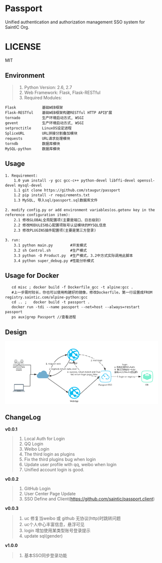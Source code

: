 # Passport
Unified authentication and authorization management SSO system for SaintIC Org.


# LICENSE
MIT


## Environment
> 1. Python Version: 2.6, 2.7
> 2. Web Framework: Flask, Flask-RESTful
> 3. Required Modules:

```
Flask            基础WEB框架
Flask-RESTful    基础WEB框架构建RESTful HTTP API扩展
tornado          生产环境启动方式, WSGI
gevent           生产环境启动方式, WSGI
setproctitle     LinuxOS设定进程
SpliceURL        URL拼接分割叠加模块
requests         URL请求处理模块
torndb           数据库模块
MySQL-python     数据库模块
```


## Usage

```
1. Requirement:
    1.0 yum install -y gcc gcc-c++ python-devel libffi-devel openssl-devel mysql-devel
    1.1 git clone https://github.com/staugur/passport
    1.2 pip install -r requirements.txt
    1.3 MySQL, 导入sql/passport.sql数据库文件

2. modify config.py or add environment variables(os.getenv key in the reference configuration item):
    2.1 修改GLOBAL全局配置项(主要是端口、日志级别)
    2.2 修改MODULES核心配置项账号认证模块的MYSQL信息
    2.3 修改PLUGINS插件配置项(主要是第三方登录)

3. run:
    3.1 python main.py        #开发模式
    3.2 sh Control.sh         #生产模式
    3.3 python -O Product.py  #生产模式，3.2中方式实际调用此脚本
    3.4 python super_debug.py #性能分析模式
```


## Usage for Docker

```
   cd misc ; docker build -f Dockerfile_gcc -t alpine:gcc .
   #上一步需时较长，你也可以使用构建好的镜像，修改Dockerfile，第一行设置成FROM registry.saintic.com/alpine-python:gcc
   cd .. ;   docker build -t passport .
   docker run -tdi --name passport --net=host --always=restart passport
   ps aux|grep Passport //查看进程
```


## Design
![Design][1]

[1]: ./misc/passport.png


## ChangeLog

**v0.0.1**

> 1. Local Auth for Login
> 2. QQ Login
> 3. Weibo Login
> 4. The third login as plugins
> 5. Fix the third plugins bug when login
> 6. Update user profile with qq, weibo when login
> 7. Unified account login is good.

**v0.0.2**

> 1. GitHub Login
> 2. User Center Page Update
> 3. SSO Define and Client(https://github.com/saintic/passport.client)

**v0.0.3**

> 1. uc 修复当weibo 或 github 无协议(http)时跳转问题
> 2. uc个人中心丰富信息，悬浮可见
> 3. login 增加使用某类型账号登录提示
> 4. update sql(gender)


**v1.0.0**

> 1. 基本SSO同步登录功能
